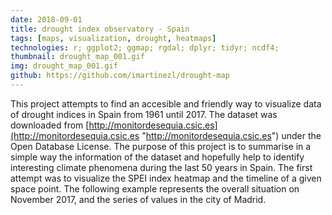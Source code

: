 ```yaml
---
date: 2018-09-01
title: drought index observatory - Spain
tags: [maps, visualization, drought, heatmaps]
technologies: r; ggplot2; ggmap; rgdal; dplyr; tidyr; ncdf4;
thumbnail: drought_map_001.gif
img: drought_map_001.gif
github: https://github.com/imartinezl/drought-map
---
```


This project attempts to find an accesible and friendly way to visualize data of drought indices in Spain from 1961 until 2017. The dataset was downloaded from [http://monitordesequia.csic.es](http://monitordesequia.csic.es "http://monitordesequia.csic.es") under the Open Database License. The purpose of this project is to summarise in a simple way the information of the dataset and hopefully help to identify interesting climate phenomena during the last 50 years in Spain. The first attempt was to visualize the SPEI index heatmap and the timeline of a given space point. The following example represents the overall situation on November 2017, and the series of values in the city of Madrid.